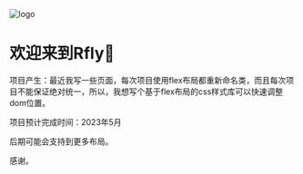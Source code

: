 ![logo](https://github.com/RyanHo97/Rfly/edit/main/logo/logo.png)

# 欢迎来到Rfly🎉



项目产生：最近我写一些页面，每次项目使用flex布局都重新命名类，而且每次项目不能保证绝对统一，所以，我想写个基于flex布局的css样式库可以快速调整dom位置。

项目预计完成时间：2023年5月

后期可能会支持到更多布局。

感谢。
